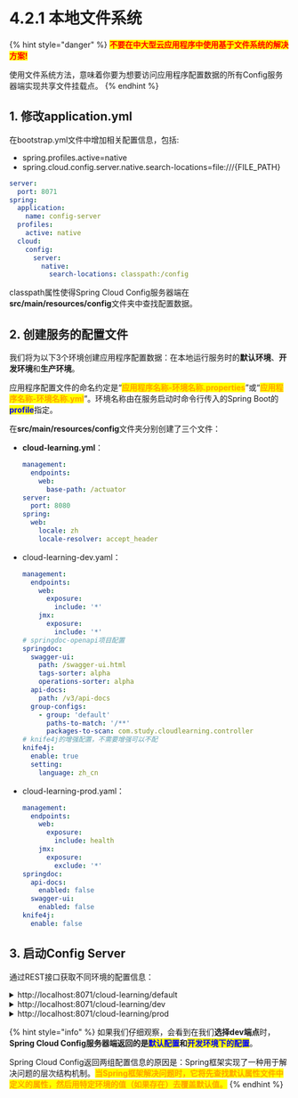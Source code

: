 # 4.2.1 本地文件系统

{% hint style="danger" %}
<mark style="color:red;">**不要在中大型云应用程序中使用基于文件系统的解决方案!**</mark>

使用文件系统方法，意味着你要为想要访问应用程序配置数据的所有Config服务器端实现共享文件挂载点。
{% endhint %}

## 1. 修改application.yml

在bootstrap.yml文件中增加相关配置信息，包括:

* spring.profiles.active=native
* spring.cloud.config.server.native.search-locations=file:///{FILE\_PATH}

```yaml
server:
  port: 8071
spring:
  application:
    name: config-server
  profiles:
    active: native
  cloud:
    config:
      server:
        native:
          search-locations: classpath:/config
```

classpath属性使得Spring Cloud Config服务器端在**src/main/resources/config**文件夹中查找配置数据。

## 2. 创建服务的配置文件

我们将为以下3个环境创建应用程序配置数据：在本地运行服务时的**默认环境**、**开发环境**和**生产环境**。

应用程序配置文件的命名约定是“<mark style="color:orange;">**应用程序名称-环境名称.properties**</mark>”或“<mark style="color:orange;">**应用程序名称-环境名称.yml**</mark>”。环境名称由在服务启动时命令行传入的Spring Boot的<mark style="color:blue;">**profile**</mark>指定。

在**src/main/resources/config**文件夹分别创建了三个文件：

*   **cloud-learning.yml**：

    ```yaml
    management:
      endpoints:
        web:
          base-path: /actuator
    server:
      port: 8080
    spring:
      web:
        locale: zh
        locale-resolver: accept_header
    ```
*   cloud-learning-dev.yaml：

    ```yaml
    management:
      endpoints:
        web:
          exposure:
            include: '*'
        jmx:
          exposure:
            include: '*'
    # springdoc-openapi项目配置
    springdoc:
      swagger-ui:
        path: /swagger-ui.html
        tags-sorter: alpha
        operations-sorter: alpha
      api-docs:
        path: /v3/api-docs
      group-configs:
        - group: 'default'
          paths-to-match: '/**'
          packages-to-scan: com.study.cloudlearning.controller
    # knife4j的增强配置，不需要增强可以不配
    knife4j:
      enable: true
      setting:
        language: zh_cn
    ```
*   cloud-learning-prod.yaml：

    ```yaml
    management:
      endpoints:
        web:
          exposure:
            include: health
        jmx:
          exposure:
            exclude: '*'
    springdoc:
      api-docs:
        enabled: false
      swagger-ui:
        enabled: false
    knife4j:
      enable: false
    ```

## 3. 启动Config Server

通过REST接口获取不同环境的配置信息：

<details>

<summary>http://localhost:8071/cloud-learning/default</summary>

```json
{
    "name": "cloud-learning",
    "profiles": [
        "default"
    ],
    "label": null,
    "version": null,
    "state": null,
    "propertySources": [
        {
            "name": "classpath:/config/cloud-learning.yml",
            "source": {
                "management.endpoints.web.base-path": "/actuator",
                "server.port": 8080,
                "spring.web.locale": "zh",
                "spring.web.locale-resolver": "accept_header"
            }
        }
    ]
}
```

</details>

<details>

<summary>http://localhost:8071/cloud-learning/dev</summary>

{% code overflow="wrap" %}
```json
{
    "name": "cloud-learning",
    "profiles": [
        "dev"
    ],
    "label": null,
    "version": null,
    "state": null,
    "propertySources": [
        {
            "name": "classpath:/config/cloud-learning-dev.yml",
            "source": {
                "management.endpoints.web.exposure.include": "*",
                "management.endpoints.jmx.exposure.include": "*",
                "knife4j.enable": true,
                "knife4j.openapi.description": "Swagger接口文档，学习用",
                "knife4j.openapi.title": "Swagger接口文档",
                "knife4j.openapi.group.test.api-rule": "package",
                "knife4j.openapi.group.test.api-rule-resources": "com.study.cloudlearning.controller",
                "knife4j.openapi.group.test.group-name": "测试分组"
            }
        },
        {
            "name": "classpath:/config/cloud-learning.yml",
            "source": {
                "management.endpoints.web.base-path": "/actuator",
                "server.port": 8080,
                "spring.web.locale": "zh",
                "spring.web.locale-resolver": "accept_header"
            }
        }
    ]
}
```
{% endcode %}

</details>

<details>

<summary>http://localhost:8071/cloud-learning/prod</summary>

```json
{
    "name": "cloud-learning",
    "profiles": [
        "prod"
    ],
    "label": null,
    "version": null,
    "state": null,
    "propertySources": [
        {
            "name": "classpath:/config/cloud-learning-prod.yml",
            "source": {
                "knife4j.enable": false,
                "management.endpoints.web.exposure.include": "health",
                "management.endpoints.jmx.exposure.exclude": "*"
            }
        },
        {
            "name": "classpath:/config/cloud-learning.yml",
            "source": {
                "management.endpoints.web.base-path": "/actuator",
                "server.port": 8080,
                "spring.web.locale": "zh",
                "spring.web.locale-resolver": "accept_header"
            }
        }
    ]
}
```

</details>

{% hint style="info" %}
如果我们仔细观察，会看到在我们**选择dev端点**时，**Spring Cloud Config服务器端返回的是**<mark style="color:blue;">**默认配置**</mark>**和**<mark style="color:blue;">**开发环境下的配置**</mark>。

Spring Cloud Config返回两组配置信息的原因是：Spring框架实现了一种用于解决问题的层次结构机制。<mark style="color:orange;">**当Spring框架解决问题时，它将先查找默认属性文件中定义的属性，然后用特定环境的值（如果存在）去覆盖默认值。**</mark>
{% endhint %}
